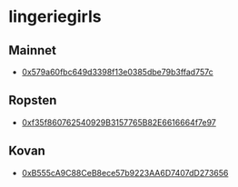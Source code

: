 # lingeriegirls

## Mainnet
- [0x579a60fbc649d3398f13e0385dbe79b3ffad757c](https://etherscan.io/address/0x579a60fbc649d3398f13e0385dbe79b3ffad757c)

## Ropsten
- [0xf35f860762540929B3157765B82E6616664f7e97](https://ropsten.etherscan.io/address/0xf35f860762540929B3157765B82E6616664f7e97)

## Kovan
- [0xB555cA9C88CeB8ece57b9223AA6D7407dD273656](https://kovan.etherscan.io/address/0xB555cA9C88CeB8ece57b9223AA6D7407dD273656)
